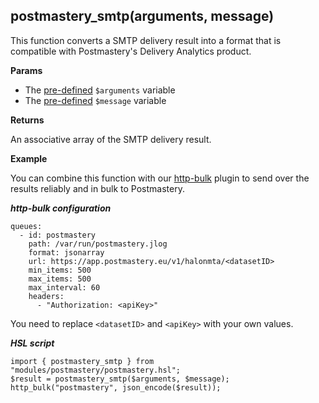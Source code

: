 ## postmastery_smtp(arguments, message)
This function converts a SMTP delivery result into a format that is compatible with Postmastery's Delivery Analytics product.

**Params**

- The [pre-defined](https://docs.halon.io/hsl/postdelivery.html#v-z1) `$arguments` variable
- The [pre-defined](https://docs.halon.io/hsl/postdelivery.html#v-m1) `$message` variable

**Returns**

An associative array of the SMTP delivery result.

**Example**

You can combine this function with our [http-bulk](https://github.com/halon-extras/http-bulk) plugin to send over the results reliably and in bulk to Postmastery.

***http-bulk configuration***

```
queues:
  - id: postmastery
    path: /var/run/postmastery.jlog
    format: jsonarray
    url: https://app.postmastery.eu/v1/halonmta/<datasetID>
    min_items: 500
    max_items: 500
    max_interval: 60
    headers:
      - "Authorization: <apiKey>"
```

You need to replace `<datasetID>` and `<apiKey>` with your own values.

***HSL script***

```
import { postmastery_smtp } from "modules/postmastery/postmastery.hsl";
$result = postmastery_smtp($arguments, $message);
http_bulk("postmastery", json_encode($result));
```